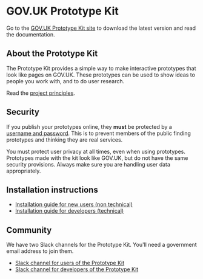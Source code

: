 # GOV.UK Prototype Kit


Go to the [GOV.UK Prototype Kit site](https://govuk-prototype-kit-beta.herokuapp.com) to download the latest version and read the documentation.

## About the Prototype Kit

The Prototype Kit provides a simple way to make interactive prototypes that look like pages on GOV.UK. These prototypes can be used to show ideas to people you work with, and to do user research.

Read the [project principles](https://govuk-prototype-kit-beta.herokuapp.com-beta/docs/principles).

## Security

If you publish your prototypes online, they **must** be protected by a [username and password](https://govuk-prototype-kit-beta.herokuapp.com/docs/publishing-on-heroku). This is to prevent members of the public finding prototypes and thinking they are real services.

You must protect user privacy at all times, even when using prototypes. Prototypes made with the kit look like GOV.UK, but do not have the same security provisions. Always make sure you are handling user data appropriately.

## Installation instructions

- [Installation guide for new users (non technical)](https://govuk-prototype-kit-beta.herokuapp.com/docs/install/introduction)
- [Installation guide for developers (technical)](https://govuk-prototype-kit-beta.herokuapp.com/docs/install/developer-install-instructions)

## Community

We have two Slack channels for the Prototype Kit. You'll need a government email address to join them.

* [Slack channel for users of the Prototype Kit](https://ukgovernmentdigital.slack.com/messages/prototype-kit/)
* [Slack channel for developers of the Prototype Kit](https://ukgovernmentdigital.slack.com/messages/prototype-kit-dev/)
